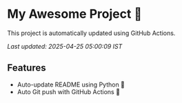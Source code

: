 # My Awesome Project 🚀

This project is automatically updated using GitHub Actions.

_Last updated: 2025-04-25 05:00:09 IST_

## Features
- Auto-update README using Python 🐍
- Auto Git push with GitHub Actions 🤖
